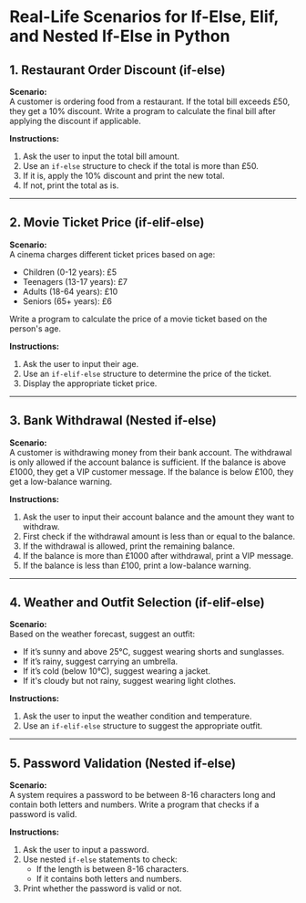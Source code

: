 
# Real-Life Scenarios for If-Else, Elif, and Nested If-Else in Python

## 1. Restaurant Order Discount (if-else)
**Scenario:**  
A customer is ordering food from a restaurant. If the total bill exceeds £50, they get a 10% discount. Write a program to calculate the final bill after applying the discount if applicable.

**Instructions:**
1. Ask the user to input the total bill amount.
2. Use an `if-else` structure to check if the total is more than £50.
3. If it is, apply the 10% discount and print the new total.
4. If not, print the total as is.



---

## 2. Movie Ticket Price (if-elif-else)
**Scenario:**  
A cinema charges different ticket prices based on age:
- Children (0-12 years): £5
- Teenagers (13-17 years): £7
- Adults (18-64 years): £10
- Seniors (65+ years): £6

Write a program to calculate the price of a movie ticket based on the person's age.

**Instructions:**
1. Ask the user to input their age.
2. Use an `if-elif-else` structure to determine the price of the ticket.
3. Display the appropriate ticket price.

---
## 3. Bank Withdrawal (Nested if-else)
**Scenario:**  
A customer is withdrawing money from their bank account. The withdrawal is only allowed if the account balance is sufficient. If the balance is above £1000, they get a VIP customer message. If the balance is below £100, they get a low-balance warning.

**Instructions:**
1. Ask the user to input their account balance and the amount they want to withdraw.
2. First check if the withdrawal amount is less than or equal to the balance.
3. If the withdrawal is allowed, print the remaining balance.
4. If the balance is more than £1000 after withdrawal, print a VIP message.
5. If the balance is less than £100, print a low-balance warning.


---

## 4. Weather and Outfit Selection (if-elif-else)
**Scenario:**  
Based on the weather forecast, suggest an outfit:
- If it’s sunny and above 25°C, suggest wearing shorts and sunglasses.
- If it’s rainy, suggest carrying an umbrella.
- If it’s cold (below 10°C), suggest wearing a jacket.
- If it's cloudy but not rainy, suggest wearing light clothes.

**Instructions:**
1. Ask the user to input the weather condition and temperature.
2. Use an `if-elif-else` structure to suggest the appropriate outfit.

---

## 5. Password Validation (Nested if-else)
**Scenario:**  
A system requires a password to be between 8-16 characters long and contain both letters and numbers. Write a program that checks if a password is valid.

**Instructions:**
1. Ask the user to input a password.
2. Use nested `if-else` statements to check:
   - If the length is between 8-16 characters.
   - If it contains both letters and numbers.
3. Print whether the password is valid or not.

